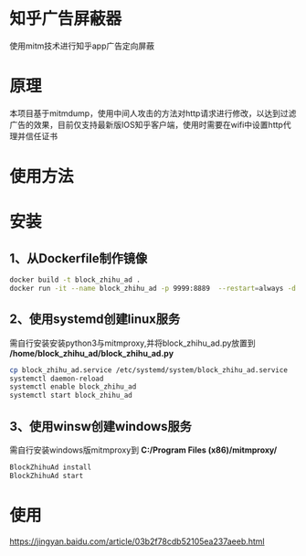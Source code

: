 # 知乎广告屏蔽器
使用mitm技术进行知乎app广告定向屏蔽
# 原理
本项目基于mitmdump，使用中间人攻击的方法对http请求进行修改，以达到过滤广告的效果，目前仅支持最新版IOS知乎客户端，使用时需要在wifi中设置http代理并信任证书
# 使用方法
# 安装
## 1、从Dockerfile制作镜像
```bash
docker build -t block_zhihu_ad .
docker run -it --name block_zhihu_ad -p 9999:8889  --restart=always -d block_zhihu_ad
```
## 2、使用systemd创建linux服务
需自行安装安装python3与mitmproxy,并将block_zhihu_ad.py放置到
**/home/block_zhihu_ad/block_zhihu_ad.py**
```bash
cp block_zhihu_ad.service /etc/systemd/system/block_zhihu_ad.service
systemctl daemon-reload
systemctl enable block_zhihu_ad
systemctl start block_zhihu_ad
```
## 3、使用winsw创建windows服务
需自行安装windows版mitmproxy到
**C:/Program Files (x86)/mitmproxy/**
```cmd
BlockZhihuAd install 
BlockZhihuAd start
```
# 使用
https://jingyan.baidu.com/article/03b2f78cdb52105ea237aeeb.html